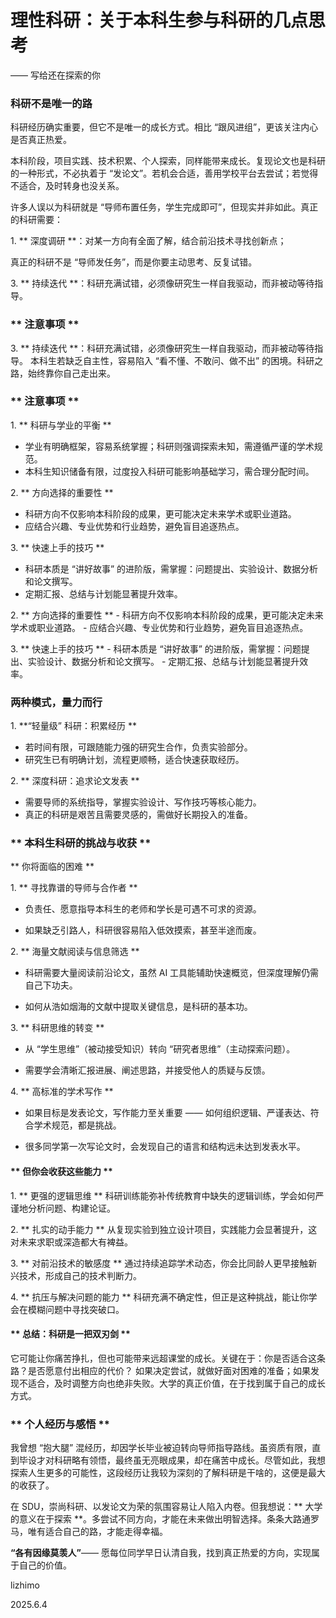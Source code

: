 # 理性科研：关于本科生参与科研的几点思考

—— 写给还在探索的你

### 科研不是唯一的路
科研经历确实重要，但它不是唯一的成长方式。相比 “跟风进组”，更该关注内心是否真正热爱。

本科阶段，项目实践、技术积累、个人探索，同样能带来成长。复现论文也是科研的一种形式，不必执着于 “发论文”。若机会合适，善用学校平台去尝试；若觉得不适合，及时转身也没关系。

许多人误以为科研就是 “导师布置任务，学生完成即可”，但现实并非如此。真正的科研需要：

1\. ** 深度调研 **：对某一方向有全面了解，结合前沿技术寻找创新点；

真正的科研不是 “导师发任务”，而是你要主动思考、反复试错。

3\. ** 持续迭代 **：科研充满试错，必须像研究生一样自我驱动，而非被动等待指导。

### ** 注意事项 **

3\. ** 持续迭代 **：科研充满试错，必须像研究生一样自我驱动，而非被动等待指导。 &#x20;
本科生若缺乏自主性，容易陷入 “看不懂、不敢问、做不出” 的困境。科研之路，始终靠你自己走出来。


### ** 注意事项 ** &#x20;

1\. ** 科研与学业的平衡 **   
- 学业有明确框架，容易系统掌握；科研则强调探索未知，需遵循严谨的学术规范。
- 本科生知识储备有限，过度投入科研可能影响基础学习，需合理分配时间。 &#x20;

2\. ** 方向选择的重要性 **  
- 科研方向不仅影响本科阶段的成果，更可能决定未来学术或职业道路。
- 应结合兴趣、专业优势和行业趋势，避免盲目追逐热点。 &#x20;

3\. ** 快速上手的技巧 **   
- 科研本质是 “讲好故事” 的进阶版，需掌握：问题提出、实验设计、数据分析和论文撰写。
- 定期汇报、总结与计划能显著提升效率。 &#x20;

2\. ** 方向选择的重要性 ** - 科研方向不仅影响本科阶段的成果，更可能决定未来学术或职业道路。 - 应结合兴趣、专业优势和行业趋势，避免盲目追逐热点。

3\. ** 快速上手的技巧 ** - 科研本质是 “讲好故事” 的进阶版，需掌握：问题提出、实验设计、数据分析和论文撰写。 - 定期汇报、总结与计划能显著提升效率。

### 两种模式，量力而行

1\. **“轻量级” 科研：积累经历 **   
- 若时间有限，可跟随能力强的研究生合作，负责实验部分。
- 研究生已有明确计划，流程更顺畅，适合快速获取经历。 &#x20;

2\. ** 深度科研：追求论文发表 **   
- 需要导师的系统指导，掌握实验设计、写作技巧等核心能力。
- 真正的科研是艰苦且需要灵感的，需做好长期投入的准备。 &#x20;

### ** 本科生科研的挑战与收获 **

** 你将面临的困难 **

1\. ** 寻找靠谱的导师与合作者 **

- 负责任、愿意指导本科生的老师和学长是可遇不可求的资源。

- 如果缺乏引路人，科研很容易陷入低效摸索，甚至半途而废。

2\. ** 海量文献阅读与信息筛选 **

- 科研需要大量阅读前沿论文，虽然 AI 工具能辅助快速概览，但深度理解仍需自己下功夫。

- 如何从浩如烟海的文献中提取关键信息，是科研的基本功。

3\. ** 科研思维的转变 **

- 从 “学生思维”（被动接受知识）转向 “研究者思维”（主动探索问题）。

- 需要学会清晰汇报进展、阐述思路，并接受他人的质疑与反馈。

4\. ** 高标准的学术写作 **

- 如果目标是发表论文，写作能力至关重要 —— 如何组织逻辑、严谨表达、符合学术规范，都是挑战。

- 很多同学第一次写论文时，会发现自己的语言和结构远未达到发表水平。

#### ** 但你会收获这些能力 **

1\. ** 更强的逻辑思维 ** 科研训练能弥补传统教育中缺失的逻辑训练，学会如何严谨地分析问题、构建论证。

2\. ** 扎实的动手能力 ** 从复现实验到独立设计项目，实践能力会显著提升，这对未来求职或深造都大有裨益。

3\. ** 对前沿技术的敏感度 ** 通过持续追踪学术动态，你会比同龄人更早接触新兴技术，形成自己的技术判断力。

4\. ** 抗压与解决问题的能力 ** 科研充满不确定性，但正是这种挑战，能让你学会在模糊问题中寻找突破口。

#### ** 总结：科研是一把双刃剑 **

它可能让你痛苦挣扎，但也可能带来远超课堂的成长。关键在于：你是否适合这条路？是否愿意付出相应的代价？ 如果决定尝试，就做好面对困难的准备；如果发现不适合，及时调整方向也绝非失败。大学的真正价值，在于找到属于自己的成长方式。

### ** 个人经历与感悟 **

我曾想 “抱大腿” 混经历，却因学长毕业被迫转向导师指导路线。虽资质有限，直到毕设才对科研略有领悟，最终虽无亮眼成果，却在痛苦中成长。尽管如此，我想探索人生更多的可能性，这段经历让我较为深刻的了解科研是干啥的，这便是最大的收获了。

在 SDU，崇尚科研、以发论文为荣的氛围容易让人陷入内卷。但我想说：** 大学的意义在于探索 **。多尝试不同方向，才能在未来做出明智选择。条条大路通罗马，唯有适合自己的路，才能走得幸福。

**“各有因缘莫羡人”**—— 愿每位同学早日认清自我，找到真正热爱的方向，实现属于自己的价值。

lizhimo

2025.6.4
